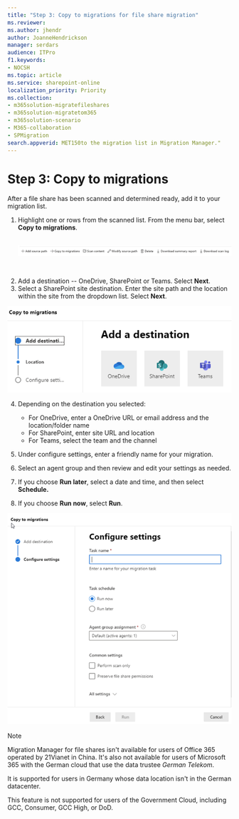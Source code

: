 ```yaml
---
title: "Step 3: Copy to migrations for file share migration"
ms.reviewer: 
ms.author: jhendr
author: JoanneHendrickson
manager: serdars
audience: ITPro
f1.keywords:
- NOCSH
ms.topic: article
ms.service: sharepoint-online
localization_priority: Priority
ms.collection:
- m365solution-migratefileshares
- m365solution-migratetom365
- m365solution-scenario 
- M365-collaboration
- SPMigration
search.appverid: MET150to the migration list in Migration Manager."
---
```


# Step 3: Copy to migrations

After a file share has been scanned and determined ready, add it to your migration list.  

1. Highlight one or rows from the scanned list. From the menu bar, select **Copy to migrations**. </br></br>

    ![File share scan list](media/mm-fileshare-scan-list.png)
</br>

2. Add a destination -- OneDrive, SharePoint or Teams. Select **Next**.
3.  Select a SharePoint site destination.  Enter the site path and the location within the site from the dropdown list. Select **Next**.

   ![Select a destination for your file share](media/mm-fileshare-copy-migrations-destinations.png)

4. Depending on the destination you selected: 
    - For OneDrive, enter a OneDrive URL or email address and the location/folder name
    - For SharePoint, enter site URL and location
    - For Teams, select the team and the channel

4. Under configure settings, enter a friendly name for your migration. 
5. Select an agent group and then review and edit your settings as needed.
6. If you choose **Run later**, select a date and time, and then select **Schedule.**
7. If you choose **Run now**, select **Run**.

![Configure settings for your file share migration](media/mm-fileshare-copy-migrations-configure-settings-page.png)



>[!NOTE]
>Migration Manager for file shares isn't available for users of Office 365 operated by 21Vianet in China. It's also not available for users of Microsoft 365 with the German cloud that use the data trustee *German Telekom*. 
>
>It is supported for users in Germany whose data location isn't in the German datacenter.
>
> This feature is not supported for users of the Government Cloud, including GCC, Consumer, GCC High, or DoD.